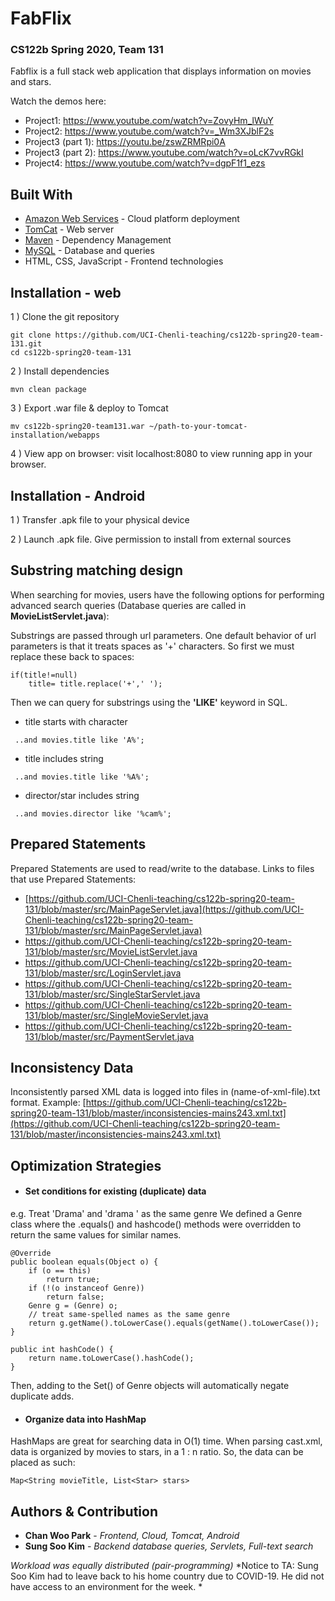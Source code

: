 
# FabFlix

### CS122b Spring 2020, Team 131

Fabflix is a full stack web application that displays information on movies and stars.

Watch the demos here:
* Project1: https://www.youtube.com/watch?v=ZovyHm_lWuY
* Project2: https://www.youtube.com/watch?v=_Wm3XJblF2s
* Project3 (part 1): https://youtu.be/zswZRMRpi0A
* Project3 (part 2): https://www.youtube.com/watch?v=oLcK7vvRGkI
* Project4: https://www.youtube.com/watch?v=dgpF1f1_ezs


## Built With

* [Amazon Web Services](https://aws.amazon.com/) - Cloud platform deployment
* [TomCat](https://tomcat.apache.org/) - Web server
* [Maven](https://maven.apache.org/) - Dependency Management
* [MySQL](https://www.mysql.com/) - Database and queries
* HTML, CSS, JavaScript - Frontend technologies


## Installation - web

1 ) Clone the git repository
```
git clone https://github.com/UCI-Chenli-teaching/cs122b-spring20-team-131.git
cd cs122b-spring20-team-131
```

2 ) Install dependencies
```
mvn clean package
```

3 ) Export .war file & deploy to Tomcat
```
mv cs122b-spring20-team131.war ~/path-to-your-tomcat-installation/webapps
```

4 ) View app on browser: visit localhost:8080 to view running app in your browser.


## Installation - Android

1 ) Transfer .apk file to your physical device

2 ) Launch .apk file. Give permission to install from external sources


## Substring matching design

When searching for movies, users have the following options for performing advanced search queries
(Database queries are called in **MovieListServlet.java**):

Substrings are passed through url parameters. One default behavior of url parameters is that it treats spaces as '+' characters.
So first we must replace these back to spaces:
```
if(title!=null)
    title= title.replace('+',' ');
```
Then we can query for substrings using the **'LIKE'** keyword in SQL.

* title starts with character
```
 ..and movies.title like 'A%';
```
* title includes string
```
 ..and movies.title like '%A%';
```
* director/star includes string
```
 ..and movies.director like '%cam%';
```


## Prepared Statements
Prepared Statements are used to read/write to the database.
Links to files that use Prepared Statements:
* [https://github.com/UCI-Chenli-teaching/cs122b-spring20-team-131/blob/master/src/MainPageServlet.java](https://github.com/UCI-Chenli-teaching/cs122b-spring20-team-131/blob/master/src/MainPageServlet.java)
* https://github.com/UCI-Chenli-teaching/cs122b-spring20-team-131/blob/master/src/MovieListServlet.java
* https://github.com/UCI-Chenli-teaching/cs122b-spring20-team-131/blob/master/src/LoginServlet.java
* https://github.com/UCI-Chenli-teaching/cs122b-spring20-team-131/blob/master/src/SingleStarServlet.java
* https://github.com/UCI-Chenli-teaching/cs122b-spring20-team-131/blob/master/src/SingleMovieServlet.java
* https://github.com/UCI-Chenli-teaching/cs122b-spring20-team-131/blob/master/src/PaymentServlet.java


## Inconsistency Data
Inconsistently parsed XML data is logged into files in (name-of-xml-file).txt format.
Example: 
[https://github.com/UCI-Chenli-teaching/cs122b-spring20-team-131/blob/master/inconsistencies-mains243.xml.txt](https://github.com/UCI-Chenli-teaching/cs122b-spring20-team-131/blob/master/inconsistencies-mains243.xml.txt)



## Optimization Strategies
* #### Set conditions for existing (duplicate) data
e.g. Treat 'Drama' and 'drama ' as the same genre
We defined a Genre class where the .equals() and hashcode() methods were overridden to return the same values for similar names.
```
@Override
public boolean equals(Object o) {
	if (o == this)
		return true;
	if (!(o instanceof Genre))
		return false;
	Genre g = (Genre) o;
	// treat same-spelled names as the same genre
	return g.getName().toLowerCase().equals(getName().toLowerCase());
}

public int hashCode() {
    return name.toLowerCase().hashCode();
}
```
Then, adding to the Set() of Genre objects will automatically negate duplicate adds.

* #### Organize data into HashMap
HashMaps are great for searching data in O(1) time. When parsing cast.xml, data is organized by movies to stars, in a 1 : n ratio. So, the data can be placed as such:
```
Map<String movieTitle, List<Star> stars>
```



## Authors & Contribution

* **Chan Woo Park** - *Frontend, Cloud, Tomcat, Android*
* **Sung Soo Kim** - *Backend database queries, Servlets, Full-text search*


*Workload was equally distributed (pair-programming)*
*Notice to TA: Sung Soo Kim had to leave back to his home country due to COVID-19. He did not have access to an environment for the week. *
